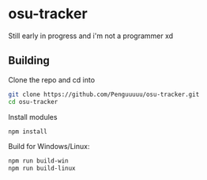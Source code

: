 # osu-tracker
Still early in progress and i'm not a programmer xd


## Building

Clone the repo and cd into
```sh
git clone https://github.com/Penguuuuu/osu-tracker.git
cd osu-tracker
```

Install modules
```sh
npm install
```

Build for Windows/Linux:

```sh
npm run build-win
npm run build-linux
```
